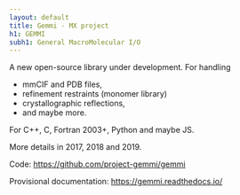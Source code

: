 ```yaml
---
layout: default
title: Gemmi - MX project
h1: GEMMI
subh1: General MacroMolecular I/O
---
```


A new open-source library under development.
For handling

* mmCIF and PDB files,
* refinement restraints (monomer library)
* crystallographic reflections,
* and maybe more.

For C++, C, Fortran 2003+, Python and maybe JS.

More details in 2017, 2018 and 2019.

Code: https://github.com/project-gemmi/gemmi

Provisional documentation: https://gemmi.readthedocs.io/
